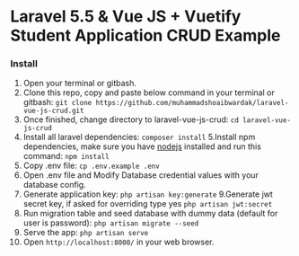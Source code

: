 # Laravel 5.5 & Vue JS + Vuetify Student Application CRUD Example
### Install
1. Open your terminal or gitbash.
2. Clone this repo, copy and paste below command in your terminal or gitbash:
`git clone https://github.com/muhammadshoaibwardak/laravel-vue-js-crud.git`
3. Once finished, change directory to laravel-vue-js-crud:
`cd laravel-vue-js-crud`
4. Install all laravel dependencies:
`composer install`
5.Install npm dependencies, make sure you have [nodejs](https://nodejs.org/en/download/) installed and run this command:
`npm install`
6. Copy .env file:
`cp .env.example .env`
7. Open .env file and Modify Database credential values with your database config.
8. Generate application key:
`php artisan key:generate`
9.Generate jwt secret key, if asked for overriding type yes
`php artisan jwt:secret`
10. Run migration table and seed database with dummy data (default for user is password):
`php artisan migrate --seed`
11. Serve the app:
`php artisan serve`
12. Open `http://localhost:8000/` in your web browser.
